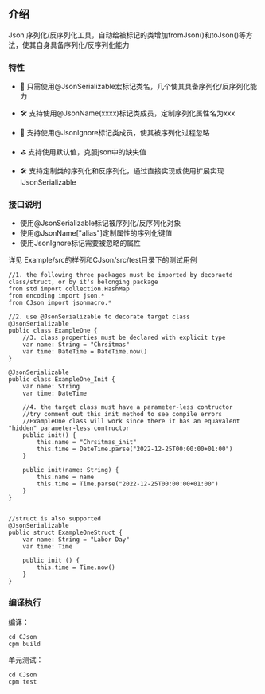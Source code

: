## 介绍

Json 序列化/反序列化工具，自动给被标记的类增加fromJson()和toJson()等方法，使其自身具备序列化/反序列化能力

### 特性

- 🚀 只需使用@JsonSerializable宏标记类名，几个使其具备序列化/反序列化能力

- 🛠️ 支持使用@JsonName(xxxx)标记类成员，定制序列化属性名为xxx

- 🎁 支持使用@JsonIgnore标记类成员，使其被序列化过程忽略

- ⛳ 支持使用默认值，克服json中的缺失值

- 🛠️ 支持定制类的序列化和反序列化，通过直接实现或使用扩展实现IJsonSerializable<T>

### 接口说明
- 使用@JsonSerializable标记被序列化/反序列化对象
- 使用@JsonName["alias"]定制属性的序列化键值
- 使用JsonIgnore标记需要被忽略的属性

详见 Example/src的样例和CJson/src/test目录下的测试用例

```
//1. the following three packages must be imported by decoraetd class/struct, or by it's belonging package
from std import collection.HashMap
from encoding import json.*
from CJson import jsonmacro.*

//2. use @JsonSerializable to decorate target class
@JsonSerializable
public class ExampleOne {
    //3. class properties must be declared with explicit type
    var name: String = "Chrsitmas"
    var time: DateTime = DateTime.now()
}

@JsonSerializable
public class ExampleOne_Init {
    var name: String
    var time: DateTime

    //4. the target class must have a parameter-less contructor
    //try comment out this init method to see compile errors
    //ExampleOne class will work since there it has an equavalent "hidden" parameter-less contructor
    public init() {
        this.name = "Chrsitmas_init"
        this.time = DateTime.parse("2022-12-25T00:00:00+01:00")
    }

    public init(name: String) {
        this.name = name
        this.time = Time.parse("2022-12-25T00:00:00+01:00")
    }
}


//struct is also supported
@JsonSerializable
public struct ExampleOneStruct {
    var name: String = "Labor Day"
    var time: Time

    public init () {
        this.time = Time.now()
    }
}

```

### 编译执行

编译：
```shell
cd CJson
cpm build
```

单元测试：
```shell
cd CJson
cpm test
```
